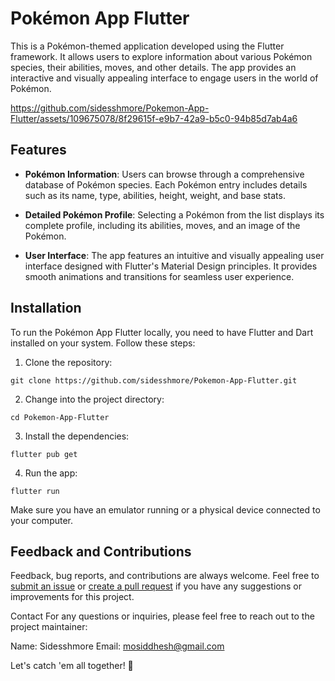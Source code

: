 # Pokémon App Flutter

This is a Pokémon-themed application developed using the Flutter framework. It allows users to explore information about various Pokémon species, their abilities, moves, and other details. The app provides an interactive and visually appealing interface to engage users in the world of Pokémon.

https://github.com/sidesshmore/Pokemon-App-Flutter/assets/109675078/8f29615f-e9b7-42a9-b5c0-94b85d7ab4a6

## Features

- **Pokémon Information**: Users can browse through a comprehensive database of Pokémon species. Each Pokémon entry includes details such as its name, type, abilities, height, weight, and base stats.

- **Detailed Pokémon Profile**: Selecting a Pokémon from the list displays its complete profile, including its abilities, moves, and an image of the Pokémon.

- **User Interface**: The app features an intuitive and visually appealing user interface designed with Flutter's Material Design principles. It provides smooth animations and transitions for seamless user experience.


## Installation

To run the Pokémon App Flutter locally, you need to have Flutter and Dart installed on your system. Follow these steps:

1. Clone the repository:

```
git clone https://github.com/sidesshmore/Pokemon-App-Flutter.git
```

2. Change into the project directory:

```
cd Pokemon-App-Flutter
```

3. Install the dependencies:

```
flutter pub get
```

4. Run the app:

```
flutter run
```

Make sure you have an emulator running or a physical device connected to your computer.

## Feedback and Contributions

Feedback, bug reports, and contributions are always welcome. Feel free to [submit an issue](https://github.com/sidesshmore/Pokemon-App-Flutter/issues) or [create a pull request](https://github.com/sidesshmore/Pokemon-App-Flutter/pulls) if you have any suggestions or improvements for this project.

Contact
For any questions or inquiries, please feel free to reach out to the project maintainer:

Name: Sidesshmore
Email: mosiddhesh@gmail.com

Let's catch 'em all together! 🚀
